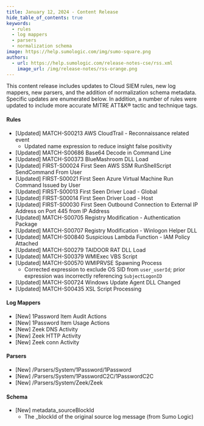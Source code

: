 ```yaml
---
title: January 12, 2024 - Content Release
hide_table_of_contents: true
keywords:
  - rules
  - log mappers
  - parsers
  - normalization schema
image: https://help.sumologic.com/img/sumo-square.png
authors:
  - url: https://help.sumologic.com/release-notes-cse/rss.xml
    image_url: /img/release-notes/rss-orange.png
---
```


This content release includes updates to Cloud SIEM rules, new log mappers, new parsers, and the addition of normalization schema metadata. Specific updates are enumerated below. In addition, a number of rules were updated to include more accurate MITRE ATT&amp;K&reg; tactic and technique tags.

#### Rules

* [Updated] MATCH-S00213 AWS CloudTrail - Reconnaissance related event
  * Updated name expression to reduce insight false positivity
* [Updated] MATCH-S00686 Base64 Decode in Command Line
* [Updated] MATCH-S00373 BlueMashroom DLL Load
* [Updated] FIRST-S00024 First Seen AWS SSM RunShellScript SendCommand From User
* [Updated] FIRST-S00021 First Seen Azure Virtual Machine Run Command Issued by User
* [Updated] FIRST-S00013 First Seen Driver Load - Global
* [Updated] FIRST-S00014 First Seen Driver Load - Host
* [Updated] FIRST-S00030 First Seen Outbound Connection to External IP Address on Port 445 from IP Address
* [Updated] MATCH-S00705 Registry Modification - Authentication Package
* [Updated] MATCH-S00707 Registry Modification - Winlogon Helper DLL
* [Updated] MATCH-S00840 Suspicious Lambda Function - IAM Policy Attached
* [Updated] MATCH-S00279 TAIDOOR RAT DLL Load
* [Updated] MATCH-S00379 WMIExec VBS Script
* [Updated] MATCH-S00570 WMIPRVSE Spawning Process
  * Corrected expression to exclude OS SID from `user_userId`; prior expression was incorrectly referencing `SubjectLogonID`
* [Updated] MATCH-S00724 Windows Update Agent DLL Changed
* [Updated] MATCH-S00435 XSL Script Processing

#### Log Mappers

* [New] 1Password Item Audit Actions
* [New] 1Password Item Usage Actions
* [New] Zeek DNS Activity
* [New] Zeek HTTP Activity
* [New] Zeek conn Activity

#### Parsers

* [New] /Parsers/System/1Password/1Password
* [New] /Parsers/System/1PasswordC2C/1PasswordC2C
* [New] /Parsers/System/Zeek/Zeek

#### Schema
* [New] metadata_sourceBlockId
  * The \_blockId of the original source log message (from Sumo Logic)
